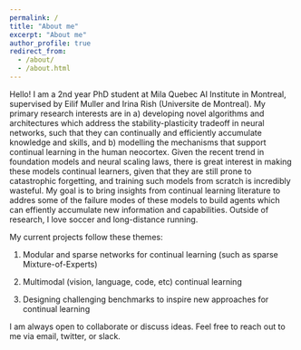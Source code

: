```yaml
---
permalink: /
title: "About me"
excerpt: "About me"
author_profile: true
redirect_from: 
  - /about/
  - /about.html
---
```


Hello! I am a 2nd year PhD student at Mila Quebec AI Institute in Montreal, supervised by Eilif Muller and Irina Rish (Universite de Montreal). My primary research interests are in a) developing novel algorithms and architectures which address the stability-plasticity tradeoff in neural networks, such that they can continually and efficiently accumulate knowledge and skills, and b) modelling the mechanisms that support continual learning in the human neocortex. Given the recent trend in foundation models and neural scaling laws, there is great interest in making these models continual learners, given that they are still prone to catastrophic forgetting, and training such models from scratch is incredibly wasteful. My goal is to bring insights from continual learning literature to addres some of the failure modes of these models to build agents which can effiently accumulate new information and capabilities. Outside of research, I love soccer and long-distance running.

My current projects follow these themes:

1) Modular and sparse networks for continual learning (such as sparse Mixture-of-Experts)

2) Multimodal (vision, language, code, etc) continual learning

3) Designing challenging benchmarks to inspire new approaches for continual learning

I am always open to collaborate or discuss ideas. Feel free to reach out to me via email, twitter, or slack.


